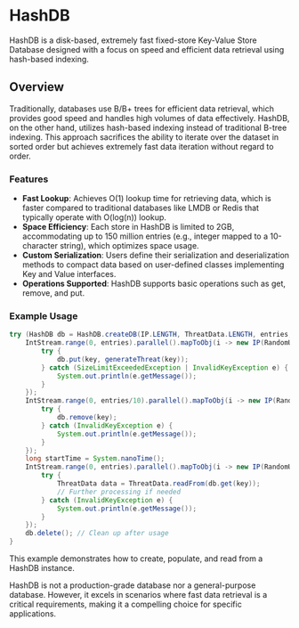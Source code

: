# HashDB

HashDB is a disk-based, extremely fast fixed-store Key-Value Store Database designed with a focus on speed and efficient data retrieval using hash-based indexing.

## Overview

Traditionally, databases use B/B+ trees for efficient data retrieval, which provides good speed and handles high volumes of data effectively. HashDB, on the other hand, utilizes hash-based indexing instead of traditional B-tree indexing. This approach sacrifices the ability to iterate over the dataset in sorted order but achieves extremely fast data iteration without regard to order.

### Features

- **Fast Lookup**: Achieves O(1) lookup time for retrieving data, which is faster compared to traditional databases like LMDB or Redis that typically operate with O(log(n)) lookup.
- **Space Efficiency**: Each store in HashDB is limited to 2GB, accommodating up to 150 million entries (e.g., integer mapped to a 10-character string), which optimizes space usage.
- **Custom Serialization**: Users define their serialization and deserialization methods to compact data based on user-defined classes implementing Key and Value interfaces.
- **Operations Supported**: HashDB supports basic operations such as get, remove, and put.

### Example Usage

```java
try (HashDB db = HashDB.createDB(IP.LENGTH, ThreatData.LENGTH, entries, loadFactor, "ThreatTest")) {
    IntStream.range(0, entries).parallel().mapToObj(i -> new IP(RandomUtil.generateRandomIP())).forEach(key -> {
        try {
            db.put(key, generateThreat(key));
        } catch (SizeLimitExceededException | InvalidKeyException e) {
            System.out.println(e.getMessage());
        }
    });
    IntStream.range(0, entries/10).parallel().mapToObj(i -> new IP(RandomUtil.generateRandomIP())).forEach(key -> {
        try {
            db.remove(key);
        } catch (InvalidKeyException e) {
            System.out.println(e.getMessage());
        }
    });
    long startTime = System.nanoTime();
    IntStream.range(0, entries).parallel().mapToObj(i -> new IP(RandomUtil.generateRandomIP())).forEach(key -> {
        try {
            ThreatData data = ThreatData.readFrom(db.get(key));
            // Further processing if needed
        } catch (InvalidKeyException e) {
            System.out.println(e.getMessage());
        }
    });
    db.delete(); // Clean up after usage
}
```
This example demonstrates how to create, populate, and read from a HashDB instance.

HashDB is not a production-grade database nor a general-purpose database. However, it excels in scenarios where fast data retrieval is a critical requirements, making it a compelling choice for specific applications.
